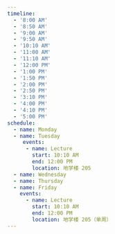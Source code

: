 ```yaml
---
timeline:
  - '8:00 AM'
  - '8:50 AM'
  - '9:00 AM'
  - '9:50 AM'
  - '10:10 AM'
  - '11:00 AM'
  - '11:10 AM'
  - '12:00 PM'
  - '1:00 PM'
  - '1:50 PM'
  - '2:00 PM'
  - '2:50 PM'
  - '3:10 PM'
  - '4:00 PM'
  - '4:10 PM'
  - '5:00 PM'
schedule:
  - name: Monday
  - name: Tuesday
     events:
      - name: Lecture
        start: 10:10 AM
        end: 12:00 PM
        location: 地学楼 205
  - name: Wednesday
  - name: Thursday
  - name: Friday
    events:
      - name: Lecture
        start: 10:10 AM
        end: 12:00 PM
        location: 地学楼 205（单周）
---
```

